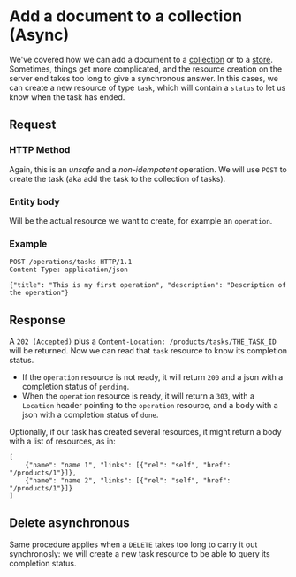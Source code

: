 # Add a document to a collection (Async)
We've covered how we can add a document to a [collection](../create_document_collection/README.md) or to a [store](../04_put_document_store/README.md). Sometimes, things get more complicated, and the resource creation on the server end takes too long to give a synchronous answer. In this cases, we can create a new resource of type `task`, which will contain a `status` to let us know when the task has ended.

## Request

### HTTP Method
Again, this is an _unsafe_ and a _non-idempotent_ operation. We will use `POST` to create the task (aka add the task to the collection of tasks).

### Entity body
Will be the actual resource we want to create, for example an `operation`.

### Example
```
POST /operations/tasks HTTP/1.1
Content-Type: application/json

{"title": "This is my first operation", "description": "Description of the operation"}
```

## Response
A `202 (Accepted)` plus a `Content-Location: /products/tasks/THE_TASK_ID` will be returned. Now we can read that `task` resource to know its completion status.

* If the `operation` resource is not ready, it will return `200` and a json with a completion status of `pending`.
* When the `operation` resource is ready, it will return a `303`, with a `Location` header pointing to the `operation` resource, and a body with a json with a completion status of `done`.

Optionally, if our task has created several resources, it might return a body with a list of resources, as in:

```
[
    {"name": "name 1", "links": [{"rel": "self", "href": "/products/1"}]},
    {"name": "name 2", "links": [{"rel": "self", "href": "/products/1"}]}
]
```

## Delete asynchronous
Same procedure applies when a `DELETE` takes too long to carry it out synchronosly: we will create a new task resource to be able to query its completion status.

